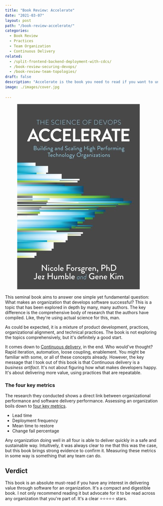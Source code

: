 ```yaml
---
title: "Book Review: Accelerate"
date: "2021-03-07"
layout: post
path: "/book-review-accelerate/"
categories:
  - Book Review
  - Practices 
  - Team Organization
  - Continuous Delivery
related:
  - /split-frontend-backend-deployment-with-cdcs/
  - /book-review-securing-devops/
  - /book-review-team-topologies/
draft: false
description: "Accelerate is the book you need to read if you want to understand why continuous delivery is a tool for companies to deliver better results"
image: ./images/cover.jpg

---
```


<figure class="figure">
  <img src="./images/cover.jpg" alt="Accelerate" />
</figure>

This seminal book aims to answer one simple yet fundamental question: What makes an organization that develops software successful? This is a topic that has been explored in depth by many, many authors. The key difference is the comprehensive body of research that the authors have compiled. Like, they're using actual science for this, man.

As could be expected, it is a mixture of product development, practices, organizational alignment, and technical practices. The book is not exploring the topics comprehensively, but it's definitely a good start. 

It comes down to [Continuous delivery](https://continuousdelivery.com/), in the end. Who would've thought? Rapid iteration, automation, loose coupling, enablement. You might be familiar with some, or all of these concepts already. However, the key message that I took out of this book is that Continuous delivery is a _business artifact_. It's not about figuring how what makes developers happy. It's about delivering more value, using practices that are repeatable.

### The four key metrics

The research they conducted shows a direct link between organizational performance and software delivery performance. Assessing an organization boils down to [four key metrics](https://www.thoughtworks.com/radar/techniques/four-key-metrics).

- Lead time
- Deployment frequency
- Mean time to restore
- Change fail percentage

Any organization doing well in all four is able to deliver quickly in a safe and sustainable way. Intuitively, it was always clear to me that this was the case, but this book brings strong evidence to confirm it. Measuring these metrics in some way is something that any team can do.

## Verdict

This book is an absolute must-read if you have any interest in delivering value through software for an organization. It's a compact and digestible book. I not only recommend reading it but advocate for it to be read across any organization that you're part of. It's a clear ⭐⭐⭐⭐⭐ stars.
